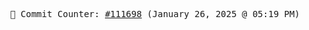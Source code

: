<p align="center">
    <samp>
        📮 Commit Counter: <a href="https://github.com/Javascript-void0/Javascript-void0/commits/main">#111698</a> (January 26, 2025 @ 05:19 PM)
    </samp>
</p>